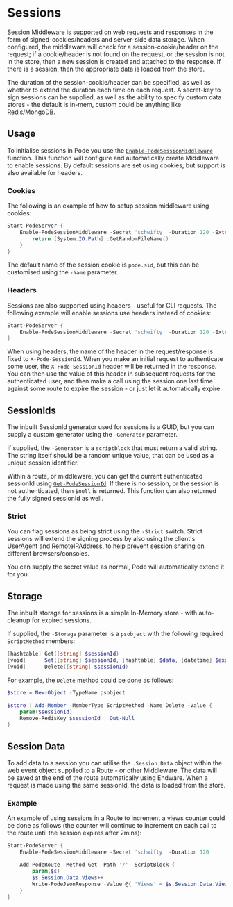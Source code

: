 # Sessions

Session Middleware is supported on web requests and responses in the form of signed-cookies/headers and server-side data storage. When configured, the middleware will check for a session-cookie/header on the request; if a cookie/header is not found on the request, or the session is not in the store, then a new session is created and attached to the response. If there is a session, then the appropriate data is loaded from the store.

The duration of the session-cookie/header can be specified, as well as whether to extend the duration each time on each request. A secret-key to sign sessions can be supplied, as well as the ability to specify custom data stores - the default is in-mem, custom could be anything like Redis/MongoDB.

## Usage

To initialise sessions in Pode you use the [`Enable-PodeSessionMiddleware`](../../../../Functions/Middleware/Enable-PodeSessionMiddleware) function. This function will configure and automatically create Middleware to enable sessions. By default sessions are set using cookies, but support is also available for headers.

### Cookies

The following is an example of how to setup session middleware using cookies:

```powershell
Start-PodeServer {
    Enable-PodeSessionMiddleware -Secret 'schwifty' -Duration 120 -Extend -Generator {
        return [System.IO.Path]::GetRandomFileName()
    }
}
```

The default name of the session cookie is `pode.sid`, but this can be customised using the `-Name` parameter.

### Headers

Sessions are also supported using headers - useful for CLI requests. The following example will enable sessions use headers instead of cookies:

```powershell
Start-PodeServer {
    Enable-PodeSessionMiddleware -Secret 'schwifty' -Duration 120 -Extend -UseHeaders
}
```

When using headers, the name of the header in the request/response is fixed to `X-Pode-SessionId`. When you make an initial request to authenticate some user, the `X-Pode-SessionId` header will be returned in the response. You can then use the value of this header in subsequent requests for the authenticated user, and then make a call using the session one last time against some route to expire the session - or just let it automatically expire.

## SessionIds

The inbuilt SessionId generator used for sessions is a GUID, but you can supply a custom generator using the `-Generator` parameter.

If supplied, the `-Generator` is a `scriptblock` that must return a valid string. The string itself should be a random unique value, that can be used as a unique session identifier.

Within a route, or middleware, you can get the current authenticated sessionId using [`Get-PodeSessionId`](../../../../Functions/Middleware/Get-PodeSessionId). If there is no session, or the session is not authenticated, then `$null` is returned. This function can also returned the fully signed sessionId as well.

### Strict

You can flag sessions as being strict using the `-Strict` switch. Strict sessions will extend the signing process by also using the client's UserAgent and RemoteIPAddress, to help prevent session sharing on different browsers/consoles.

You can supply the secret value as normal, Pode will automatically extend it for you.

## Storage

The inbuilt storage for sessions is a simple In-Memory store - with auto-cleanup for expired sessions.

If supplied, the `-Storage` parameter is a `psobject` with the following required `ScriptMethod` members:

```powershell
[hashtable] Get([string] $sessionId)
[void]      Set([string] $sessionId, [hashtable] $data, [datetime] $expiry)
[void]      Delete([string] $sessionId)
```

For example, the `Delete` method could be done as follows:

```powershell
$store = New-Object -TypeName psobject

$store | Add-Member -MemberType ScriptMethod -Name Delete -Value {
    param($sessionId)
    Remove-RedisKey $sessionId | Out-Null
}
```

## Session Data

To add data to a session you can utilise the `.Session.Data` object within the web event object supplied to a Route - or other Middleware. The data will be saved at the end of the route automatically using Endware. When a request is made using the same sessionId, the data is loaded from the store.

### Example

An example of using sessions in a Route to increment a views counter could be done as follows (the counter will continue to increment on each call to the route until the session expires after 2mins):

```powershell
Start-PodeServer {
    Enable-PodeSessionMiddleware -Secret 'schwifty' -Duration 120

    Add-PodeRoute -Method Get -Path '/' -ScriptBlock {
        param($s)
        $s.Session.Data.Views++
        Write-PodeJsonResponse -Value @{ 'Views' = $s.Session.Data.Views }
    }
}
```

